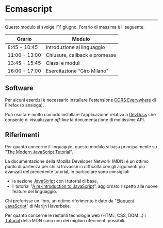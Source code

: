 # Ecmascript

---

Questo modulo si svolge l'11 giugno, l'orario di massima è il seguente:

Orario | Modulo
--- | ---
 8:45 - 10:45 | Introduzione al linguaggio
11:00 - 13:00 | Chiusure, callback e promesse
13:45 - 15:45 | Classi e moduli
16:00 - 17:00 | Esercitazione "Giro Milano"

## Software

Per alcuni esercizi è necessario installare l'estensione [CORS Everywhere](https://addons.mozilla.org/en-US/firefox/addon/cors-everywhere/) di Firefox (o analoga).

Può risultare molto comodo installare l'applicazione relativa a [DevDocs](https://devdocs.io/) che consente di visualizzare *off-line* la documentazione di moltissime API.

## Riferimenti

Per quanto concerne il linguaggio, questo modulo si basa principalmente su "[The Modern JavaScript Tutorial](https://javascript.info/)".

La documentazione della Mozilla Developer Network (MDN) è un ottimo punto di partenza per chi si trovasse in difficoltà con gli argomenti più avanzati del precedente tutorial, in particolare sono consigliati

* la sezione [JavaScript](https://developer.mozilla.org/en-US/docs/Web/JavaScript) con i tutorial di base,
* il tutorial "[A re-introduction to JavaScript](https://developer.mozilla.org/en-US/docs/Web/JavaScript/A_re-introduction_to_JavaScript)", aggiornato rispetto alle nuove feature del linguaggio.

Chi preferisse un libro, un ottimo riferimento è dato da "[Eloquent JavaScript](https://eloquentjavascript.net/)" di Marijn Haverbeke.

Per quanto concerne le restanti tecnologie web (HTML, CSS, DOM…) i [Tutorial](https://developer.mozilla.org/en-US/docs/Web/Tutorials) della MDN sono uno dei migliori riferimenti possibili.
